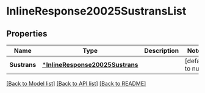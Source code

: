 # InlineResponse20025SustransList

## Properties
Name | Type | Description | Notes
------------ | ------------- | ------------- | -------------
**Sustrans** | [***InlineResponse20025Sustrans**](inline_response_200_25_sustrans.md) |  | [default to null]

[[Back to Model list]](../README.md#documentation-for-models) [[Back to API list]](../README.md#documentation-for-api-endpoints) [[Back to README]](../README.md)


